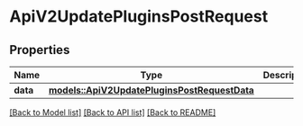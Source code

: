 # ApiV2UpdatePluginsPostRequest

## Properties

Name | Type | Description | Notes
------------ | ------------- | ------------- | -------------
**data** | [**models::ApiV2UpdatePluginsPostRequestData**](_api_v2_update_plugins_post_request_data.md) |  | 

[[Back to Model list]](../README.md#documentation-for-models) [[Back to API list]](../README.md#documentation-for-api-endpoints) [[Back to README]](../README.md)


